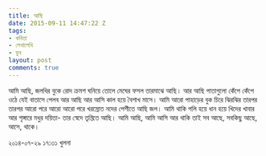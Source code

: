 ```yaml
---
title: আছি
date: 2015-09-11 14:47:22 Z
tags:
- কবিতা
- লেখালেখি
- ডুব
layout: post
comments: true
---
```


আমি আছি,
জলধির বুকে রোদ ক্রমশ ঘনিয়ে তোলে মেঘের ফসল
তারমাঝে আছি।
আর আছি পাতাগুলো
কেঁপে কেঁপে ওঠে যেই বাতাসে পেলব
আর আছি আর আসি
কাল হয়ে বৈশাখ মাসে।
আমি আরো পাহাড়ের বুক চিরে ঝিরঝির
তারপর তারপর আরো পরে আরো আরো পরে
খরস্রোত নদের পেশীতে আছি জল।
আমি থাকি পলি হয়ে ধান হয়ে
খিদের খাবার আর
শৃঙ্গারে মধুর দয়িতা-
তার স্বেদে তৃপ্তিতে আছি।
আমি আছি, আমি আসি আর থাকি তাই
সব আছে, সবকিছু আছে, আসে, থাকে।

২০১৪-০৭-২৯ ১৭:৩১
খুলনা
